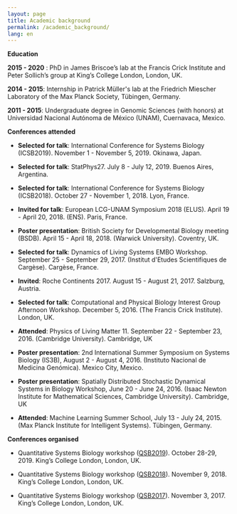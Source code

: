 ```yaml
---
layout: page
title: Academic background
permalink: /academic_background/
lang: en
---
```


**Education**

**2015 - 2020** : PhD in  James Briscoe’s lab at the Francis Crick Institute and Peter Sollich’s group at King’s College London, London, UK.

**2014 - 2015**: Internship in Patrick Müller's lab at the Friedrich Miescher Laboratory of the Max Planck Society, Tübingen, Germany.

**2011 - 2015**: Undergraduate degree in Genomic Sciences (with honors) at Universidad Nacional Autónoma de México (UNAM), Cuernavaca, Mexico.


**Conferences attended**

- **Selected for talk**: International Conference for Systems Biology (ICSB2019). November 1 - November 5, 2019. Okinawa, Japan.

- **Selected for talk**: StatPhys27. July 8 - July 12, 2019. Buenos Aires, Argentina.

- **Selected for talk**: International Conference for Systems Biology (ICSB2018). October 27 - November 1, 2018. Lyon, France.

- **Invited for talk**: European LCG-UNAM Symposium 2018 (ELUS). April 19 - April 20, 2018. (ENS). Paris, France.

- **Poster presentation**: British Society for Developmental Biology meeting (BSDB). April 15 - April 18, 2018. (Warwick University). Coventry, UK.

- **Selected for talk**: Dynamics of Living Systems EMBO Workshop. September 25 - September 29, 2017. (Institut d'Etudes Scientifiques de Cargèse). Cargèse, France.

- **Invited**: Roche Continents 2017. August 15 - August 21, 2017. Salzburg, Austria.

- **Selected for talk**: Computational and Physical Biology Interest Group Afternoon Workshop. December 5, 2016. (The Francis Crick Institute). London, UK.

- **Attended**: Physics of Living Matter 11. September 22 - September 23, 2016. (Cambridge University). Cambridge, UK

- **Poster presentation**: 2nd International Summer Symposium on Systems Biology (IS3B), August 2 - August 4, 2016. (Instituto Nacional de Medicina Genómica). Mexico City, Mexico. 

- **Poster presentation**: Spatially Distributed Stochastic Dynamical Systems in Biology Workshop, June 20 - June 24, 2016. (Isaac Newton Institute for Mathematical Sciences, Cambridge University). Cambridge, UK

- **Attended**: Machine Learning Summer School, July 13 - July 24, 2015. (Max Planck Institute for Intelligent Systems). Tübingen, Germany.

**Conferences organised**

- Quantitative Systems Biology workshop ([QSB2019](https://qsbworkshop.github.io/qsb2019/)). October 28-29, 2019. King’s College London, London, UK.

- Quantitative Systems Biology workshop ([QSB2018](https://qsbworkshop.github.io/qsb2018/)). November 9, 2018. King’s College London, London, UK.

- Quantitative Systems Biology workshop ([QSB2017](https://qsbworkshop.github.io/qsb2017/)). November 3, 2017. King’s College London, London, UK.
